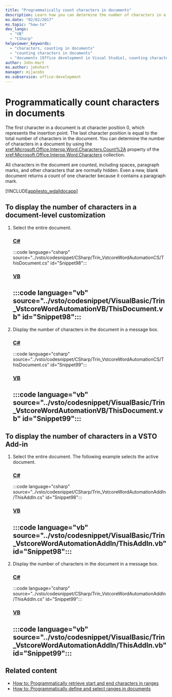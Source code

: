 ```yaml
---
title: "Programmatically count characters in documents"
description: Learn how you can determine the number of characters in a document by using the Count property of the Characters collection.
ms.date: "02/02/2017"
ms.topic: "how-to"
dev_langs:
  - "VB"
  - "CSharp"
helpviewer_keywords:
  - "characters, counting in documents"
  - "counting characters in documents"
  - "documents [Office development in Visual Studio], counting characters"
author: John-Hart
ms.author: johnhart
manager: mijacobs
ms.subservice: office-development
---
```

# Programmatically count characters in documents

  The first character in a document is at character position 0, which represents the insertion point. The last character position is equal to the total number of characters in the document. You can determine the number of characters in a document by using the <xref:Microsoft.Office.Interop.Word.Characters.Count%2A> property of the <xref:Microsoft.Office.Interop.Word.Characters> collection.

 All characters in the document are counted, including spaces, paragraph marks, and other characters that are normally hidden. Even a new, blank document returns a count of one character because it contains a paragraph mark.

 [!INCLUDE[appliesto_wdalldocapp](../vsto/includes/appliesto-wdalldocapp-md.md)]

## To display the number of characters in a document-level customization

1. Select the entire document.

     ### [C#](#tab/csharp)
     :::code language="csharp" source="../vsto/codesnippet/CSharp/Trin_VstcoreWordAutomationCS/ThisDocument.cs" id="Snippet98":::

     ### [VB](#tab/vb)
     :::code language="vb" source="../vsto/codesnippet/VisualBasic/Trin_VstcoreWordAutomationVB/ThisDocument.vb" id="Snippet98":::
     ---

2. Display the number of characters in the document in a message box.

     ### [C#](#tab/csharp)
     :::code language="csharp" source="../vsto/codesnippet/CSharp/Trin_VstcoreWordAutomationCS/ThisDocument.cs" id="Snippet99":::

     ### [VB](#tab/vb)
     :::code language="vb" source="../vsto/codesnippet/VisualBasic/Trin_VstcoreWordAutomationVB/ThisDocument.vb" id="Snippet99":::
     ---

## To display the number of characters in a VSTO Add-in

1. Select the entire document. The following example selects the active document.

     ### [C#](#tab/csharp)
     :::code language="csharp" source="../vsto/codesnippet/CSharp/Trin_VstcoreWordAutomationAddIn/ThisAddIn.cs" id="Snippet98":::

     ### [VB](#tab/vb)
     :::code language="vb" source="../vsto/codesnippet/VisualBasic/Trin_VstcoreWordAutomationAddIn/ThisAddIn.vb" id="Snippet98":::
     ---

2. Display the number of characters in the document in a message box.

     ### [C#](#tab/csharp)
     :::code language="csharp" source="../vsto/codesnippet/CSharp/Trin_VstcoreWordAutomationAddIn/ThisAddIn.cs" id="Snippet99":::

     ### [VB](#tab/vb)
     :::code language="vb" source="../vsto/codesnippet/VisualBasic/Trin_VstcoreWordAutomationAddIn/ThisAddIn.vb" id="Snippet99":::
     ---

## Related content
- [How to: Programmatically retrieve start and end characters in ranges](/previous-versions/visualstudio/visual-studio-2017/vsto/how-to-programmatically-retrieve-start-and-end-characters-in-ranges)
- [How to: Programmatically define and select ranges in documents](../vsto/how-to-programmatically-define-and-select-ranges-in-documents.md)

